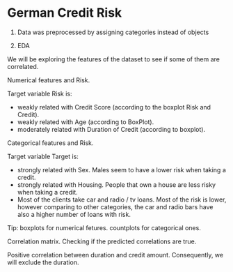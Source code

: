 # German Credit Risk

1. Data was preprocessed by assigning categories instead of objects


2. EDA

We will be exploring the features of the dataset to see if some of them are correlated.

Numerical features and Risk.

Target variable Risk is:

- weakly related with Credit Score (according to the boxplot Risk and Credit).
- weakly related with Age (according to BoxPlot).
- moderately related with Duration of Credit (according to boxplot).

Categorical features and Risk.

Target variable Target is:

- strongly related with Sex. Males seem to have a lower risk when taking a credit.
- strongly related with Housing. People that own a house are less risky when taking a credit.
- Most of the clients take car and radio / tv loans. Most of the risk is lower, however comparing to other categories, the car and radio bars have also a higher number of loans with risk.

Tip: boxplots for numerical fetures. countplots for categorical ones.


Correlation matrix. Checking if the predicted correlations are true.

Positive correlation between duration and credit amount. Consequently, we will exclude the duration.